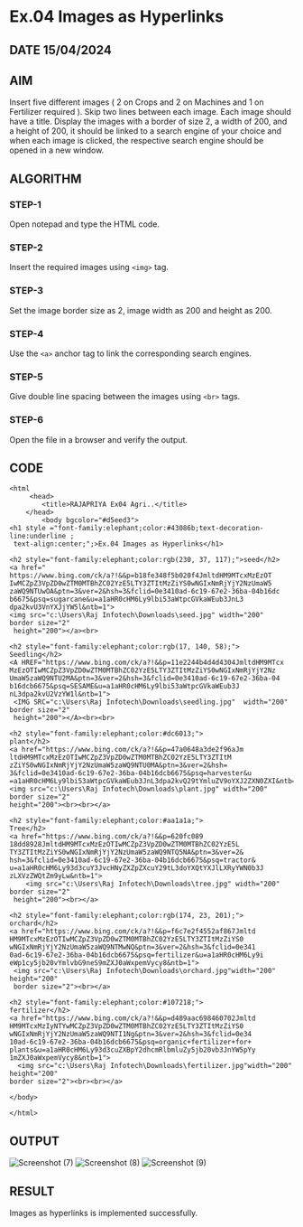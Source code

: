 # Ex.04 Images as Hyperlinks
## DATE 15/04/2024
## AIM
  Insert five different images ( 2 on Crops and 2 on Machines and 1 on Fertilizer required ). 
  Skip two lines between each image. Each image should have a title. 
  Display the images with a border of size 2, a width of 200, and a height of 200, 
  it should be linked to a search engine of your choice and when each image is clicked, 
  the respective search engine should be opened in a new window.

## ALGORITHM
### STEP-1
  Open notepad and type the HTML code.

### STEP-2
  Insert the required images using ```<img>``` tag.

### STEP-3
  Set the image border size as 2, image width as 200 and height as 200.

### STEP-4
  Use the ```<a>``` anchor tag to link the corresponding search engines.  

### STEP-5
  Give double line spacing between the images using ```<br>``` tags.
  
### STEP-6
  Open the file in a browser and verify the output.
  
## CODE
```
<html
     <head>
        <title>RAJAPRIYA Ex04 Agri..</title>
    </head>
        <body bgcolor="#d5eed3">
<h1 style ="font-family:elephant;color:#43086b;text-decoration-line:underline ;
 text-align:center;";>Ex.04 Images as Hyperlinks</h1>

<h2 style="font-family:elephant;color:rgb(230, 37, 117);">seed</h2>
<a href=" https://www.bing.com/ck/a?!&&p=b18fe348f5b020f4JmltdHM9MTcxMzEzOT
IwMCZpZ3VpZD0wZTM0MTBhZC02YzE5LTY3ZTItMzZiYS0wNGIxNmRjYjY2NzUmaW5
zaWQ9NTUwOA&ptn=3&ver=2&hsh=3&fclid=0e3410ad-6c19-67e2-36ba-04b16dc
b6675&psq=sugarcane&u=a1aHR0cHM6Ly9lbi53aWtpcGVkaWEub3JnL3
dpa2kvU3VnYXJjYW5l&ntb=1">
<img src="c:\Users\Raj Infotech\Downloads\seed.jpg" width="200"  border size="2"
 height="200"></a><br>

<h2 style="font-family:elephant;color:rgb(17, 140, 58);">
Seedling</h2>
<A HREF="https://www.bing.com/ck/a?!&&p=11e2244b4d4d4304JmltdHM9MTcx
MzEzOTIwMCZpZ3VpZD0wZTM0MTBhZC02YzE5LTY3ZTItMzZiYS0wNGIxNmRjYjY2Nz
UmaW5zaWQ9NTU2MA&ptn=3&ver=2&hsh=3&fclid=0e3410ad-6c19-67e2-36ba-04
b16dcb6675&psq=SESAME&u=a1aHR0cHM6Ly9lbi53aWtpcGVkaWEub3J
nL3dpa2kvU2VzYW1l&ntb=1">
 <IMG SRC="c:\Users\Raj Infotech\Downloads\seedling.jpg"  width="200" border size="2"
 height="200"></A><br><br>

<h2 style="font-family:elephant;color:#dc6013;">
plant</h2>
<a href="https://www.bing.com/ck/a?!&&p=47a0648a3de2f96aJm
ltdHM9MTcxMzEzOTIwMCZpZ3VpZD0wZTM0MTBhZC02YzE5LTY3ZTItM
zZiYS0wNGIxNmRjYjY2NzUmaW5zaWQ9NTU0MA&ptn=3&ver=2&hsh=
3&fclid=0e3410ad-6c19-67e2-36ba-04b16dcb6675&psq=harvester&u
=a1aHR0cHM6Ly9lbi53aWtpcGVkaWEub3JnL3dpa2kvQ29tYmluZV9oYXJ2ZXN0ZXI&ntb=1">
<img src="c:\Users\Raj Infotech\Downloads\plant.jpg" width="200"  border size="2"
height="200"><br><br></a>

<h2 style="font-family:elephant;color:#aa1a1a;">
Tree</h2>
<a href="https://www.bing.com/ck/a?!&&p=620fc089
18dd8928JmltdHM9MTcxMzEzOTIwMCZpZ3VpZD0wZTM0MTBhZC02YzE5L
TY3ZTItMzZiYS0wNGIxNmRjYjY2NzUmaW5zaWQ9NTQ5NA&ptn=3&ver=2&
hsh=3&fclid=0e3410ad-6c19-67e2-36ba-04b16dcb6675&psq=tractor&
u=a1aHR0cHM6Ly93d3cuY3JvcHNyZXZpZXcuY29tL3doYXQtYXJlLXRyYWN0b3J
zLXVzZWQtZm9yLw&ntb=1">
    <img src="c:\Users\Raj Infotech\Downloads\tree.jpg" width="200"  border size="2"
 height="200"><br></a>

<h2 style="font-family:elephant;color:rgb(174, 23, 201);">
orchard</h2> 
<a href="https://www.bing.com/ck/a?!&&p=f6c7e2f4552af867Jmltd
HM9MTcxMzEzOTIwMCZpZ3VpZD0wZTM0MTBhZC02YzE5LTY3ZTItMzZiYS0
wNGIxNmRjYjY2NzUmaW5zaWQ9NTMwNQ&ptn=3&ver=2&hsh=3&fclid=0e341
0ad-6c19-67e2-36ba-04b16dcb6675&psq=fertilizer&u=a1aHR0cHM6Ly9i
eWp1cy5jb20vYmlvbG9neS9mZXJ0aWxpemVycy8&ntb=1">
 <img src="c:\Users\Raj Infotech\Downloads\orchard.jpg"width="200" height="200"
 border size="2"><br></a>

<h2 style="font-family:elephant;color:#107218;">
fertilizer</h2> 
<a href="https://www.bing.com/ck/a?!&&p=d489aac698460702Jmltd
HM9MTcxMzIyNTYwMCZpZ3VpZD0wZTM0MTBhZC02YzE5LTY3ZTItMzZiYS0
wNGIxNmRjYjY2NzUmaW5zaWQ9NTI1Ng&ptn=3&ver=2&hsh=3&fclid=0e34
10ad-6c19-67e2-36ba-04b16dcb6675&psq=organic+fertilizer+for+
plants&u=a1aHR0cHM6Ly93d3cuZXBpY2dhcmRlbmluZy5jb20vb3JnYW5pYy
1mZXJ0aWxpemVycy8&ntb=1">
  <img src="c:\Users\Raj Infotech\Downloads\fertilizer.jpg"width="200" height="200"
border size="2"><br><br></a>

</body>
    
</html>
```


## OUTPUT
![Screenshot (7)](https://github.com/rajapriya1111/Ex04/assets/166101070/4391c990-5564-402e-804c-ad5187ca6a8d)
![Screenshot (8)](https://github.com/rajapriya1111/Ex04/assets/166101070/f20c120f-fba4-4a01-bd04-8a12c086734c)
![Screenshot (9)](https://github.com/rajapriya1111/Ex04/assets/166101070/e390864a-2c92-4476-95f5-cca45692b02b)




## RESULT
 Images as hyperlinks is implemented successfully.

